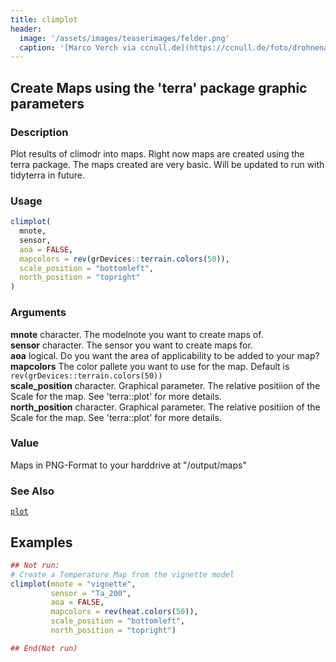 ```yaml
---
title: climplot
header:
  image: '/assets/images/teaserimages/felder.png'
  caption: '[Marco Verch via ccnull.de](https://ccnull.de/foto/drohnenaufnahme-von-landwirtschaftlichen-feldern-mit-geometrischen-mustern/1105470). [CC-BY 2.0](https://creativecommons.org/licenses/by/2.0/de/). Image cropped.'
---
```


## Create Maps using the 'terra' package graphic parameters

### Description
Plot results of climodr into maps. Right now maps are created using the terra package. The maps created are very basic. Will be updated to run with tidyterra in future.

### Usage 
```r
climplot(
  mnote,
  sensor,
  aoa = FALSE,
  mapcolors = rev(grDevices::terrain.colors(50)),
  scale_position = "bottomleft",
  north_position = "topright"
)
```

### Arguments
**mnote** 			character. The modelnote you want to create maps of.  
**sensor**			character. The sensor you want to create maps for.  
**aoa**				logical. Do you want the area of applicability to be added to your map?  
**mapcolors**		The color pallete you want to use for the map. Default is `rev(grDevices::terrain.colors(50))`  
**scale_position**	character. Graphical parameter. The relative positiion of the Scale for the map. See 'terra::plot' for more details.  
**north_position** 	character. Graphical parameter. The relative positiion of the Scale for the map. See 'terra::plot' for more details.  

### Value
Maps in PNG-Format to your harddrive at "/output/maps"

### See Also
[`plot`](https://rspatial.github.io/terra/reference/plot.html)

## Examples
```r
## Not run: 
# Create a Temperature Map from the vignette model
climplot(mnote = "vignette",
         sensor = "Ta_200",
         aoa = FALSE,
         mapcolors = rev(heat.colors(50)),
         scale_position = "bottomleft",
         north_position = "topright")

## End(Not run)
```